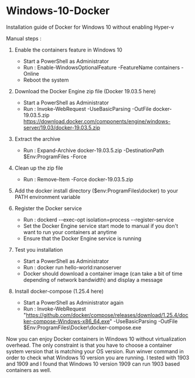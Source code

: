 # Windows-10-Docker
Installation guide of Docker for Windows 10 without enabling Hyper-v

Manual steps :

1. Enable the containers feature in Windows 10
	- Start a PowerShell as Administrator
	- Run : Enable-WindowsOptionalFeature -FeatureName containers -Online
	- Reboot the system
  
2. Download the Docker Engine zip file (Docker 19.03.5 here)
	- Start a PowerShell as Administrator
	- Run : Invoke-WebRequest -UseBasicParsing -OutFile docker-19.03.5.zip https://download.docker.com/components/engine/windows-server/19.03/docker-19.03.5.zip

3. Extract the archive
	- Run : Expand-Archive docker-19.03.5.zip -DestinationPath $Env:ProgramFiles -Force

4. Clean up the zip file
	- Run : Remove-Item -Force docker-19.03.5.zip

5. Add the docker install directory ($env:ProgramFiles\docker) to your PATH environment variable

6. Register the Docker service
	- Run : dockerd --exec-opt isolation=process --register-service
	- Set the Docker Engine service start mode to manual if you don't want to run your containers at anytime
	- Ensure that the Docker Engine service is running
   
 7. Test you installation
	- Start a PowerShell as Administrator
	- Run : docker run hello-world:nanoserver
	- Docker should download a container image (can take a bit of time depending of network bandwidth) and display a message
    
 8. Install docker-compose (1.25.4 here)
	- Start a PowerShell as Administrator again
	- Run : Invoke-WebRequest "https://github.com/docker/compose/releases/download/1.25.4/docker-compose-Windows-x86_64.exe" -UseBasicParsing -OutFile $Env:ProgramFiles\Docker\docker-compose.exe
    
Now you can enjoy Docker containers in Windows 10 without virtualization overhead. The only constraint is that you have to choose a container system version that is matching your OS version. Run winver command in order to check what Windows 10 version you are running. I tested with 1903 and 1909 and I found that Windows 10 version 1909 can run 1903 based containers as well.
 
  

